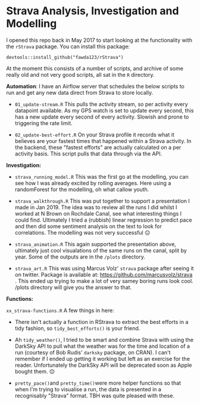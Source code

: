 # Strava Analysis, Investigation and Modelling

I opened this repo back in May 2017 to start looking at the functionality with the `rStrava` package. You can install this package:

`devtools::install_github("fawda123/rStrava")`

At the moment this consists of a number of scripts, and archive of some really old and not very good scripts, all sat in the `R` directory.

**Automation**: I have an Airflow server that schedules the below scripts to run and get any new data direct from Strava to store locally.

-   `01_update-stream.R` This pulls the activity stream, so per activity every datapoint available. As my GPS watch is set to update every second, this has a new update every second of every activity. Slowish and prone to triggering the rate limit.

-   `02_update-best-effort.R` On your Strava profile it records what it believes are your fastest times that happened within a Strava activity. In the backend, these "fastest efforts" are actually calculated on a per activity basis. This script pulls that data through via the API.

**Investigation:**

-   `strava_running_model.R` This was the first go at the modelling, you can see how I was already excited by rolling averages. Here using a randomForest for the modelling, oh what callow youth.

-   `strava_walkthrough.R` This was put together to support a presentation I made in Jan 2019. The idea was to review all the runs I did whilst I worked at N Brown on Rochdale Canal, see what interesting things I could find. Ultimately I tried a (rubbish) linear regression to predict pace and then did some sentiment analysis on the text to look for correlations. The modelling was not very successful 😐

-   `strava_animation.R` This again supported the presentation above, ultimately just cool visualations of the same runs on the canal, split by year. Some of the outputs are in the `/plots` directory.

-   `strava_art.R` This was using Marcus Volz' `strava` package after seeing it on twitter. Package is available at: <https://github.com/marcusvolz/strava> . This ended up trying to make a lot of very samey boring runs look cool. /plots directory will give you the answer to that.

**Functions:**

`xx_strava-functions.R` A few things in here:

-   There isn't actually a function in RStrava to extract the best efforts in a tidy fashion, so `tidy_best_efforts()` is your friend.

-   Ah `tidy_weather()`, I tried to be smart and combine Strava with using the DarkSky API to pull what the weather was for the time and location of a run (courtesy of Bob Rudis' `darksky` package, on CRAN). I can't remember if I ended up getting it working but left as an exercise for the reader. Unfortunately the DarkSky API will be deprecated soon as Apple bought them. 😔

-   `pretty_pace()`and `pretty_time()`were more helper functions so that when I'm trying to visualise a run, the data is presented in a recognisably "Strava" format. TBH was quite pleased with these.
